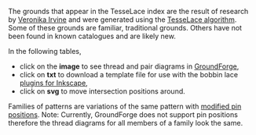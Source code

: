 The grounds that appear in the TesseLace index are the result of research by [Veronika Irvine](https://web.archive.org/web/20220808044947/https://tesselace.com/about/) and were generated using the [TesseLace algorithm](https://web.archive.org/web/20220808044947/https://tesselace.com/research/bridges2012/).  Some of these grounds are familiar, traditional grounds.  Others have not been found in known catalogues and are likely new.

In the following tables, 
* click on the **image** to see thread and pair diagrams in [GroundForge],
* click on **txt** to download a template file for use with the bobbin lace [plugins for Inkscape](https://web.archive.org/web/20220517075010/https://tesselace.com/tools/inkscape-extension),
* click on **svg** to move intersection positions around.  

Families of patterns are variations of the same pattern with [modified pin positions](/GroundForge-help/Reshape-Patterns).
Note: Currently, GroundForge does not support pin positions therefore the thread diagrams for all members of a family look the same.

[TesseLace.com]: https://web.archive.org/web/20221127125331/https://tesselace.com/
[GroundForge]: /GroundForge/tiles.html